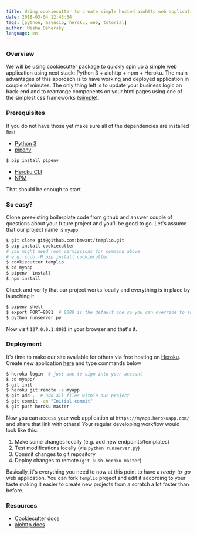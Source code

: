 ```yaml
---
title: Using cookiecutter to create simple hosted aiohttp web application
date: 2018-03-04 12:45:54
tags: [python, asyncio, heroku, web, tutorial]
author: Misha Behersky
language: en
---
```


### Overview
We will be using cookiecutter package to quickly spin up a simple web application using next stack: Python 3 + aiohttp + npm + Heroku. The main advantages of this approach is to have working and deployed application in couple of minutes. The only thing left is to update your business logic on back-end and to rearrange components on your html pages using one of the simplest css frameworks ([siimple](https://siimple.juanes.xyz/documentation/)).

### Prerequisites
If you do not have those yet make sure all of the dependencies are installed first
* [Python 3](http://bmwlog.pp.ua/post/123)
* [pipenv](https://pipenv.readthedocs.io/en/latest/)

```bash
$ pip install pipenv
```

*  [Heroku CLI](https://devcenter.heroku.com/articles/heroku-cli#download-and-install)
*  [NPM](https://www.npmjs.com/get-npm)

That should be enough to start.

### So easy?
Clone preexisting boilerplate code from github and answer couple of questions about your future project and you'll be good to go. Let's assume that our project name is `myapp`.

```bash
$ git clone git@github.com:bmwant/templio.git
$ pip install cookiecutter
# you might need root permissions for command above
# e.g. sudo -H pip install cookiecutter
$ cookiecutter templio
$ cd myaap
$ pipenv  install
$ npm install
```

Check and verify that our project works locally and everything is in place by launching it

```bash
$ pipenv shell
$ export PORT=8081  # 8080 is the default one so you can override to any
$ python runserver.py
```

Now visit `127.0.0.1:8081` in your browser and that's it.

### Deployment
It's time to make our site available for others via free hosting on [Heroku](https://devcenter.heroku.com/).
Create new application [here](https://dashboard.heroku.com/new-app) and type commands below

```bash
$ heroku login  # just one to sign into your account
$ cd myapp/
$ git init
$ heroku git:remote -a myapp
$ git add .  # add all files within our project
$ git commit -am "Initial commit"
$ git push heroku master
```

Now you can access your web application at `https://myapp.herokuapp.com/` and share that link with others!
Your regular developing workflow would look like this:
1. Make some changes locally (e.g. add new endpoints/templates)
2. Test modifications locally (via `python runserver.py`)
3. Commit changes to git repository
4. Deploy changes to remote (`git push heroku master`)

Basically, it's everything you need to now at this point to have a _ready-to-go_ web application. You can fork `templio` project and edit it according to your taste making it easier to create new projects from a scratch a lot faster than before.

### Resources
* [Cookiecutter docs](https://cookiecutter.readthedocs.io/en/latest/index.html)
* [aiohttp docs](https://aiohttp.readthedocs.io/en/stable/)
